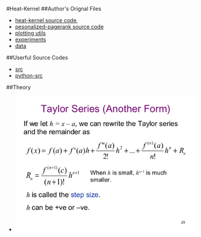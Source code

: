 #Heat-Kernel
##Author's Orignal Files
- [heat-kernel source code](authors_original_files/src), 
- [pesonalized-pagerank source code](authors_original_files/ppr_src)
- [plotting utils](authors_original_files/plotting)
- [experiments](authors_original_files/experiments)
- [data](authors_original_files/data)
    
##Userful Source Codes
- [src](src_cpp_matlab)
- [python-src](src_python)    
    
##Theory 
- ![Taylor Expansion Formula](pic/taylor_expansion.jpg)